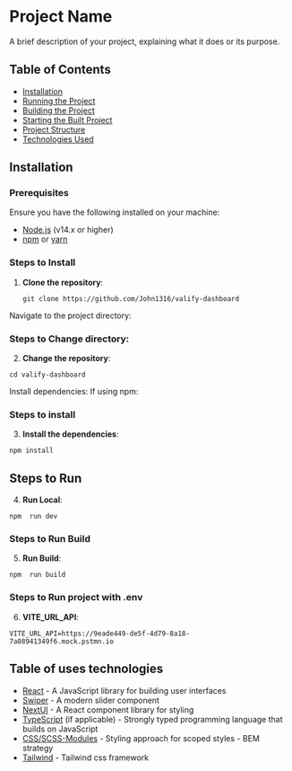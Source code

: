# Project Name

A brief description of your project, explaining what it does or its purpose.

## Table of Contents
- [Installation](#installation)
- [Running the Project](#running-the-project)
- [Building the Project](#building-the-project)
- [Starting the Built Project](#starting-the-built-project)
- [Project Structure](#project-structure)
- [Technologies Used](#technologies-used)

## Installation

### Prerequisites
Ensure you have the following installed on your machine:
- [Node.js](https://nodejs.org/en/) (v14.x or higher)
- [npm](https://www.npmjs.com/) or [yarn](https://yarnpkg.com/)

### Steps to Install
1. **Clone the repository**:
   ```
   git clone https://github.com/John1316/valify-dashboard
   
Navigate to the project directory:

### Steps to Change directory:
2. **Change the repository**:
```   
cd valify-dashboard
```
Install dependencies: If using npm:

### Steps to install
3. **Install the dependencies**:
```
npm install
```

## Steps to Run 
4. **Run Local**:
```
npm  run dev
```
### Steps to Run Build 
5. **Run Build**:
```
npm  run build
```

### Steps to Run project with .env 
6. **VITE_URL_API**:
```
VITE_URL_API=https://9eade449-de5f-4d79-8a18-7a08941349f6.mock.pstmn.io
```
## Table of uses technologies
- [React](https://react.dev) - A JavaScript library for building user interfaces
- [Swiper](https://swiperjs.com) - A modern slider component
- [NextUI](https://nextui.org) - A React component library for styling
- [TypeScript]() (if applicable) - Strongly typed programming language that builds on JavaScript
- [CSS/SCSS-Modules](https://en.bem.info/methodology) - Styling approach for scoped styles - BEM strategy
- [Tailwind](https://tailwindcss.com) - Tailwind css framework